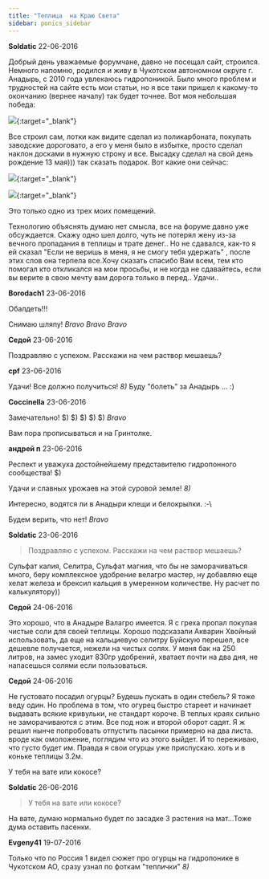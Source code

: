 ```yaml
---
title: "Теплица  на Краю Света"
sidebar: ponics_sidebar
---
```


**Soldatic** 22-06-2016

Добрый день уважаемые форумчане, давно не посещал сайт, строился. Немного напомню, родился и живу в Чукотском автономном округе г. Анадырь, с 2010 года увлекаюсь гидропоникой. Было много проблем и трудностей на сайте есть мои статьи, но я все таки пришел к какому-то окончанию (вернее началу) так будет точнее. Вот моя небольшая победа:

[![](/imagehost2/thumbs/20160525220118exe.jpg)](https://t.me/ponics_ru_files/17722){:target="_blank"}

Все строил сам, лотки как видите сделал из поликарбоната, покупать заводские дороговато, а его у меня было в избытке, просто сделал наклон досками в нужную строну и все. Высадку сделал на свой день рождение 13 мая))) так сказать подарок. Вот какие они сейчас:

[![](/imagehost2/thumbs/20160622203849xfx.jpg)](https://t.me/ponics_ru_files/17723){:target="_blank"}

[![](/imagehost2/thumbs/20160622203932.jpg)](https://t.me/ponics_ru_files/17724){:target="_blank"}

Это только одно из трех моих помещений.

Технологию объяснять думаю нет смысла, все на форуме давно уже обсуждается. Скажу одно шел долго, чуть не потерял жену из-за вечного пропадания в теплицы и трате денег.. Но не сдавался, как-то я ей сказал "Если не веришь в меня, я не смогу тебя удержать" , после этих слов она терпела все.Хочу сказать спасибо Вам всем, тем кто помогал кто откликался на мои просьбы, и не когда не сдавайтесь, если вы верите в свою мечту вам дорога только в перед.. Удачи.. 


**Borodach1** 23-06-2016

Обалдеть!!!

Снимаю шляпу! *Bravo* *Bravo* *Bravo*


**Седой** 23-06-2016

Поздравляю с успехом. Расскажи на чем раствор мешаешь?


**cpf** 23-06-2016

Удачи! Все должно получиться! *8)* Буду "болеть" за Анадырь ... :)


**Coccinella** 23-06-2016

Замечательно! $) $) $) $) $) *Bravo*

Вам пора прописываться и на Гринтолке.


**андрей п** 23-06-2016

Респект и уважуха достойнейшему представителю гидропонного сообщества! $)

Удачи и славных урожаев на этой суровой земле! *8)*

Интересно, водятся ли в Анадыри клещи и белокрылки. :-\

Будем верить, что нет! *Bravo*


**Soldatic** 23-06-2016

> Поздравляю с успехом. Расскажи на чем раствор мешаешь?

Сульфат калия, Селитра, Сульфат магния, что бы не заморачиваться много, беру комплексное удобрение велагро мастер, ну добавляю еще хелат железа и брексил кальция в умеренном количестве. Ну расчет по калькулятору))


**Седой** 24-06-2016

Это хорошо, что в Анадыре Валагро имеется. Я с греха пропал покупая чистые соли для своей теплицы. Хорошо подсказали Акварин Хвойный использовать, да еще на кальциевую селитру Буйскую перешел, все дешевле получается, нежели на чистых солях. У меня бак на 250 литров, на замес уходит 830гр удобрений, хватает почти на два дня, не напасешься солями если пользоваться.


**Седой** 24-06-2016

Не густовато посадил огурцы? Будешь пускать в один стебель? Я тоже веду один. Но проблема в том, что огурец быстро стареет и начинает выдавать всякие кривульки, не стандарт короче. В теплых краях сильно не заморачиваются с этим. Все под нож и второй оборот садят. Я ж решил нынче попробовать отпустить пасынки примерно на два листа. вроде как омоложение, поглядим что из этого выйдет. И то переживаю, что густо будет им. Правда я свои огурцы уже приспускаю. хоть и в коньке теплицы 3.2м.

У тебя на вате или кокосе?


**Soldatic** 26-06-2016

> У тебя на вате или кокосе?

На вате, думаю нормально будет по засадке 3 растения на мат...Тоже дума оставить пасенки.


**Evgeny41** 19-07-2016

Только что по Россия 1 видел сюжет про огурцы на гидропонике в Чукотском АО, сразу узнал по фоткам "теплички" *8)*


